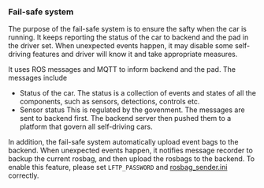 ### Fail-safe system

The purpose of the fail-safe system is to ensure the safty when the car is running.
It keeps reporting the status of the car to backend and the pad in the driver set.
When unexpected events happen, it may disable some self-driving features and
driver will know it and take appropriate measures. 

It uses ROS messages and MQTT to inform backend and the pad. The messages include
- Status of the car.
  The status is a collection of events and states of all the components, such as sensors, detections, controls etc.
- Sensor status
  This is regulated by the govenment. The messages are sent to backend first.
  The backend server then pushed them to a platform that govern all self-driving cars.

In addition, the fail-safe system automatically upload event bags to the backend.
When unexpected events happen, it notifies message recorder to backup the current rosbag,
and then upload the rosbags to the backend.
To enable this feature, please set `LFTP_PASSWORD` and [rosbag_sender.ini](rosbag_sender.ini) correctly.




